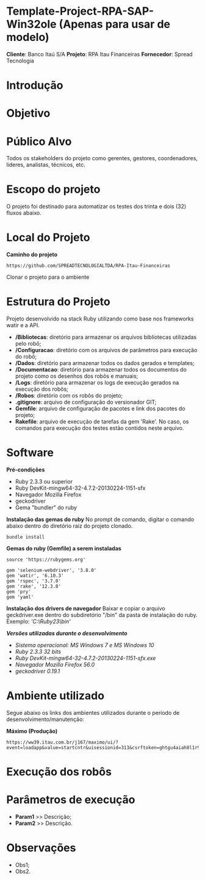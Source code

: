 # Template-Project-RPA-SAP-Win32ole (Apenas para usar de modelo)

**Cliente**: Banco Itaú S/A
**Projeto**: RPA Itau Financeiras
**Fornecedor**: Spread Tecnologia

# Introdução

# Objetivo

# Público Alvo
Todos os stakeholders do projeto como gerentes, gestores, coordenadores, lideres, analistas, técnicos, etc.

# Escopo do projeto
O projeto foi destinado para automatizar os testes dos trinta e dois (32) fluxos abaixo.

# Local do Projeto
**Caminho do projeto**
````
https://github.com/SPREADTECNOLOGIALTDA/RPA-Itau-Financeiras
````
Clonar o projeto para o ambiente

# Estrutura do Projeto
Projeto desenvolvido na stack Ruby utilizando como base nos frameworks watir e a API.
- **/Bibliotecas**: diretório para armazenar os arquivos bibliotecas utilizadas pelo robô;
- **/Configuracao**: diretório com os arquivos de parâmetros para execução do robô;
- **/Dados**: diretório para armazenar todos os dados gerados e templates;
- **/Documentacao**: diretório para armazenar todos os documentos do projeto como os desenhos dos robôs e manuais;
- **/Logs**: diretório para armazenar os logs de execução gerados na execução dos robôs;
- **/Robos**: diretório com os robôs do projeto;
- **.gitignore**: arquivo de configuração do versionador GIT;
- **Gemfile**: arquivo de configuração de pacotes e link dos pacotes do projeto;
- **Rakefile**: arquivo de execução de tarefas da gem 'Rake'. No caso, os comandos para execução dos testes estão contidos neste arquivo.

# Software
**Pré-condições**
- Ruby 2.3.3 ou superior
- Ruby DevKit-mingw64-32-4.7.2-20130224-1151-sfx
- Navegador Mozilla Firefox
- geckodriver 
- Gema "bundler" do ruby

**Instalação das gemas do ruby**
No prompt de comando, digitar o comando abaixo dentro do diretório raiz do projeto clonado.
````Bundler
bundle install
````

**Gemas do ruby (Gemfile) a serem instaladas**
````Gemfile 
source 'https://rubygems.org'

gem 'selenium-webdriver', '3.8.0'
gem 'watir', '6.10.3'
gem 'rspec', '3.7.0'
gem 'rake', '12.3.0'
gem 'pry'
gem 'yaml'
````

**Instalação dos drivers de navegador**
Baixar e copiar o arquivo geckdriver.exe dentro do subdiretório "/bin" da pasta de instalação do ruby.
Exemplo: *'C:\Ruby23\bin'*

***Versões utilizadas durante o desenvolvimento***
- *Sistema operacional: MS Windows 7 e MS Windows 10*
- *Ruby 2.3.3 32 bits*
- *Ruby DevKit-mingw64-32-4.7.2-20130224-1151-sfx.exe*
- *Navegador Mozilla Firefox 56.0*
- *geckodriver 0.19.1*

# Ambiente utilizado
Segue abaixo os links dos ambientes utilizados durante o período de desenvolvimento/manutenção:

**Máximo (Produção)**
````
https://ww39.itau.com.br/j167/maximo/ui/?event=loadapp&value=startcntr&uisessionid=313&csrftoken=ghtgu4aiah8l1r9b1iro67ao36
````

# Execução dos robôs


# Parâmetros de execução

- **Param1** >> Descrição; 
- **Param2** >> Descrição.

# Observações
- Obs1;
- Obs2.
